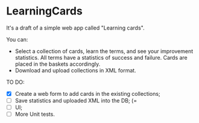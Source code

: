 # LearningCards

It's a draft of a simple web app called "Learning cards".

You can:

* Select a collection of cards, learn the terms, and see your improvement statistics. 
All terms have a statistics of success and failure. Cards are placed in the baskets accordingly.
* Download and upload collections in XML format.


TO DO:
* [x] Create a web form to add cards in the existing collections;
* [ ] Save statistics and uploaded XML into the DB; (= 
* [ ] UI;
* [ ] More Unit tests.
